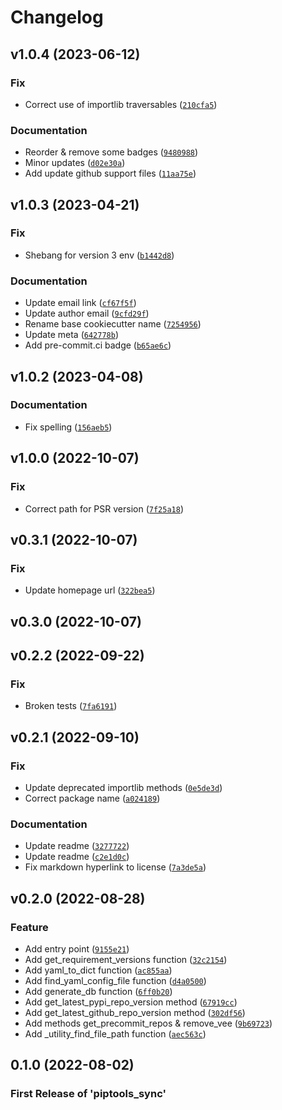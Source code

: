 # Changelog

<!--next-version-placeholder-->

## v1.0.4 (2023-06-12)
### Fix
* Correct use of importlib traversables ([`210cfa5`](https://github.com/Stephen-RA-King/piptools-sync/commit/210cfa5851cf88e971506eeda98a30d5edc12050))

### Documentation
* Reorder & remove some badges ([`9480988`](https://github.com/Stephen-RA-King/piptools-sync/commit/9480988bfa7de3a8e1bc4035804c964f751a9c2f))
* Minor updates ([`d02e30a`](https://github.com/Stephen-RA-King/piptools-sync/commit/d02e30af50be1fa5c5f4bffc4aa405fefc77bd24))
* Add update github support files ([`11aa75e`](https://github.com/Stephen-RA-King/piptools-sync/commit/11aa75e49c96adeb38d626c892c590441f54bc17))

## v1.0.3 (2023-04-21)
### Fix
* Shebang for version 3 env ([`b1442d8`](https://github.com/Stephen-RA-King/piptools-sync/commit/b1442d88028386ffacdba39dfe5ae04c30ac534d))

### Documentation
* Update email link ([`cf67f5f`](https://github.com/Stephen-RA-King/piptools-sync/commit/cf67f5f16c366f0567c4d90667b77cb4ffe9ad34))
* Update author email ([`9cfd29f`](https://github.com/Stephen-RA-King/piptools-sync/commit/9cfd29fd3e845b16e55b6a0c8eb4f9963ee6bd18))
* Rename base cookiecutter name ([`7254956`](https://github.com/Stephen-RA-King/piptools-sync/commit/725495639051e3c5f94d9871bb6a888675f73da9))
* Update meta ([`642778b`](https://github.com/Stephen-RA-King/piptools-sync/commit/642778b1c0c6c7fc482b88c3045359d1feaffd0a))
* Add pre-commit.ci badge ([`b65ae6c`](https://github.com/Stephen-RA-King/piptools-sync/commit/b65ae6cbba56ad1c6e7fefe32c7b4ce99737c507))

## v1.0.2 (2023-04-08)
### Documentation
* Fix spelling ([`156aeb5`](https://github.com/Stephen-RA-King/piptools-sync/commit/156aeb5dc43958e9d250a5f434271efee7d1404f))

## v1.0.0 (2022-10-07)
### Fix
* Correct path for PSR version ([`7f25a18`](https://github.com/Stephen-RA-King/piptools-sync/commit/7f25a187ba6df98be5684a52b09b88f0c1037af1))

## v0.3.1 (2022-10-07)
### Fix
* Update homepage url ([`322bea5`](https://github.com/Stephen-RA-King/piptools-sync/commit/322bea512064fca189550a2ecb735ae7373c21ad))

## v0.3.0 (2022-10-07)


## v0.2.2 (2022-09-22)
### Fix
* Broken tests ([`7fa6191`](https://github.com/Stephen-RA-King/piptools-sync/commit/7fa6191d7a882d8b647bd91bb19325bbd957b3e1))

## v0.2.1 (2022-09-10)
### Fix
* Update deprecated importlib methods ([`0e5de3d`](https://github.com/Stephen-RA-King/piptools-sync/commit/0e5de3d84582a71a40be0c0a926183f2cfc77198))
* Correct package name ([`a024189`](https://github.com/Stephen-RA-King/piptools-sync/commit/a02418995b081f2b782e4eedd0287d894077fe6f))

### Documentation
* Update readme ([`3277722`](https://github.com/Stephen-RA-King/piptools-sync/commit/3277722eb955ce4c3f735abb5051e10f62796d1b))
* Update readme ([`c2e1d0c`](https://github.com/Stephen-RA-King/piptools-sync/commit/c2e1d0cd3923ae080f658be28ae4432d549c42a8))
* Fix markdown hyperlink to license ([`7a3de5a`](https://github.com/Stephen-RA-King/piptools-sync/commit/7a3de5a78de5cfbabf65ee87d3dab2488e8723f8))

## v0.2.0 (2022-08-28)
### Feature
* Add entry point ([`9155e21`](https://github.com/Stephen-RA-King/piptools-sync/commit/9155e211225907fa0269d50ed06bbe0b4721939d))
* Add get_requirement_versions function ([`32c2154`](https://github.com/Stephen-RA-King/piptools-sync/commit/32c2154405f092332420746c4e0d9338770aabd7))
* Add yaml_to_dict function ([`ac855aa`](https://github.com/Stephen-RA-King/piptools-sync/commit/ac855aa1d9417856d4cc5bae5e001c87a076390d))
* Add find_yaml_config_file function ([`d4a0500`](https://github.com/Stephen-RA-King/piptools-sync/commit/d4a0500774b7208a1276f8aefd4013d8e7b544f6))
* Add generate_db function ([`6ff0b20`](https://github.com/Stephen-RA-King/piptools-sync/commit/6ff0b201a62d8f44e0381f105cfb47250d067d83))
* Add get_latest_pypi_repo_version method ([`67919cc`](https://github.com/Stephen-RA-King/piptools-sync/commit/67919cc8f1efaf79dcfa65789b6c2b149a5a8ba8))
* Add get_latest_github_repo_version method ([`302df56`](https://github.com/Stephen-RA-King/piptools-sync/commit/302df56be2db29c52c85d314860ae9340b162e0f))
* Add methods get_precommit_repos & remove_vee ([`9b69723`](https://github.com/Stephen-RA-King/piptools-sync/commit/9b69723eb6aef4d4b56b41f709bb4e94c7ee2b97))
* Add _utility_find_file_path function ([`aec563c`](https://github.com/Stephen-RA-King/piptools-sync/commit/aec563c8356f6e7c8a2712151a48859b89e8f3cd))

## 0.1.0 (2022-08-02)

### First Release of 'piptools_sync'
